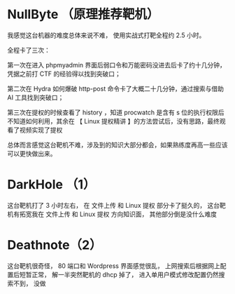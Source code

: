 
# NullByte （原理推荐靶机）

我感觉这台机器的难度总体来说不难，
使用实战式打靶全程约 2.5 小时。

全程卡了三次：

第一次在进入 phpmyadmin 界面后弱口令和万能密码没进去后卡了约十几分钟，凭据之前打 CTF 的经验得以找到突破口；

第二次在 Hydra 如何爆破 http-post 命令卡了大概二十几分钟，通过搜索与借助 AI 工具找到突破口；

第三次在提权的时候查看了 history ，知道 procwatch 是含有 s 位的执行权限后不知道如何利用，其余在 【 Linux 提权精讲 】的方法尝试后，没有思路，最终观看了视频实现了提权

总体而言感觉这台靶机不难，涉及到的知识大部分都会，如果熟练度再高一些应该可以更快做出来。

# DarkHole （1）

这台靶机打了 3 小时左右，
在 文件上传 和  Linux 提权 部分卡了挺久的，
这台靶机有拓宽我在 文件上传 和 Linux 提权 方向知识面，
其他部分倒是没什么难度
# Deathnote（2）

这台靶机很奇怪，
80 端口和 Wordpress 界面感觉很乱，
上网搜索后根据网上配置后短暂正常，
解一半突然靶机的 dhcp 掉了，
进入单用户模式修改配置仍然搜索不到，
没做